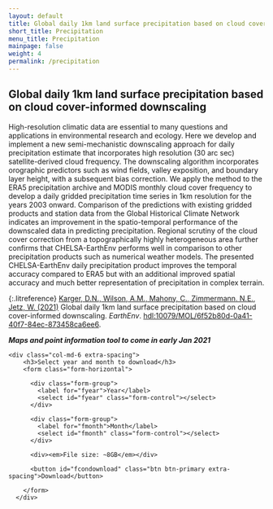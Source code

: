 ```yaml
---
layout: default
title: Global daily 1km land surface precipitation based on cloud cover-informed downscaling
short_title: Precipitation
menu_title: Precipitation
mainpage: false
weight: 4
permalink: /precipitation
---
```


<script type="application/ld+json">
{
  "@context" : "http://schema.org",
  "@type" : "Dataset",
  "name" : "Global daily 1km land surface precipitation based on cloud cover-informed downscaling",
  "description" : "High-resolution climatic data are essential to many questions and applications in environmental research and ecology. Here we develop and implement a new semi-mechanistic downscaling approach for daily precipitation estimate that incorporates high resolution (30 arc sec) satellite-derived cloud frequency. The downscaling algorithm incorporates orographic predictors such as wind fields, valley exposition, and boundary layer height, with a subsequent bias correction. We apply the method to the ERA5 precipitation archive and MODIS monthly cloud cover frequency to develop a daily gridded precipitation time series in 1km resolution for the years 2003 onward. Comparison of the predictions with existing gridded products and station data from the Global Historical Climate Network indicates an improvement in the spatio-temporal performance of the downscaled data in predicting precipitation. Regional scrutiny of the cloud cover correction from a topographically highly heterogeneous area further confirms that CHELSA-EarthEnv performs well in comparison to other precipitation products such as numerical weather models. The presented CHELSA-EarthEnv daily precipitation product improves the temporal accuracy compared to ERA5 but with an additional improved spatial accuracy and much better representation of precipitation in complex terrain.",
  "temporalCoverage" : "2003-01-01/2016-12-31",
  "spatialCoverage" : {
    "@type":"Place",
    "geo":{
      "@type":"GeoShape",
      "box":"180 -84 180 84"
    }
  },
  "version" : "2.1",
  "identifier" : "hdl:10079/MOL/6f52b80d-0a41-40f7-84ec-873458ca6ee6",
  "license" : "https://creativecommons.org/licenses/by/4.0",
  "distribution" : {
    "@type" : "DataDownload",
    "encodingFormat" : "GeoTIFF",
    "contentUrl" : "https://earthenv.org/precipitation"
  },
  "sourceOrganization" : "EarthEnv",
  "datePublished" : "2021-01-01",
  "creator": [
    {
        "@type": "Person",
        "sameAs": "http://orcid.org/0000-0001-7770-6229",
        "givenName": "Dirk",
        "familyName": "Karger",
        "name": "Dirk Karger"
    },
    {
        "@type": "Person",
        "sameAs": "http://orcid.org/0000-0002-1971-7277",
        "givenName": "Walter",
        "familyName": "Jetz",
        "name": "Walter Jetz"
    },
    {
        "@type": "Organization",
        "sameAs": "http://earthenv.org/",
        "name": "EarthEnv"
    }
  ],
  "citation": "Karger, D., Wilson, A., Mahony, C., Zimmermann. N.E., Jetz, W. (in prep) Earth-Env CHELSA . https://hdl.handle.net/10079/MOL/6f52b80d-0a41-40f7-84ec-873458ca6ee6"
}
</script>

## Global daily 1km land surface precipitation based on cloud cover-informed downscaling

High-resolution climatic data are essential to many questions and applications in
environmental research and ecology. Here we develop and implement a new semi-mechanistic
downscaling approach for daily precipitation estimate that incorporates high resolution
(30 arc sec) satellite-derived cloud frequency. The downscaling algorithm incorporates
orographic predictors such as wind fields, valley exposition, and boundary layer height,
with a subsequent bias correction. We apply the method to the ERA5 precipitation archive
and MODIS monthly cloud cover frequency to develop a daily gridded precipitation time series
in 1km resolution for the years 2003 onward. Comparison of the predictions with existing
gridded products and station data from the Global Historical Climate Network indicates an
improvement in the spatio-temporal performance of the downscaled data in predicting
precipitation. Regional scrutiny of the cloud cover correction from a topographically
highly heterogeneous area further confirms that CHELSA-EarthEnv performs well in
comparison to other precipitation products such as numerical weather models. The
presented CHELSA-EarthEnv daily precipitation product improves the temporal accuracy
compared to ERA5 but with an additional improved spatial accuracy and much better
representation of precipitation in complex terrain.

{:.litreference}
[Karger, D.N., Wilson, A.M., Mahony, C., Zimmermann. N.E., Jetz, W. (2021)](https://earthenv.org/) Global daily 1km land surface precipitation based on cloud cover-informed downscaling. _EarthEnv_. [hdl:10079/MOL/6f52b80d-0a41-40f7-84ec-873458ca6ee6](http://hdl.handle.net/10079/MOL/6f52b80d-0a41-40f7-84ec-873458ca6ee6).

<!--
{::options parse_block_html="true" /}
-->

_**Maps and point information tool to come in early Jan 2021**_

  <div class="col-md-12 extra-spacing">
    
    <div class="col-md-6 extra-spacing">
        <h3>Select year and month to download</h3>
        <form class="form-horizontal">

          <div class="form-group">
            <label for="fyear">Year</label>
            <select id="fyear" class="form-control"></select>
          </div>

          <div class="form-group">
            <label for="fmonth">Month</label>
            <select id="fmonth" class="form-control"></select>
          </div>

          <div><em>File size: ~8GB</em></div>

          <button id="fcondownload" class="btn btn-primary extra-spacing">Download</button>

        </form>
      </div>

  </div>

<script type="text/javascript">

  var base_url = 'https://data.earthenv.org/precipitation/CHELSA_preccor_land_';

  var minYear = 2003, maxYear = 2016;
  var months = ['January', 'February', 'March','April', 'May', 'June', 'July','August', 'September', 'October','November', 'December'];

  for (var m = 0; m < months.length; m++) {$('<option>', {value: (m+1), text: months[m]}).appendTo("#fmonth"); }
  for (var y = minYear; y <= maxYear; y++) { $('<option>', {value: y, text: y}).appendTo("#fyear");}

  // continuous downloads
  $('#fcondownload').click(function() {
    var fy = $('#fyear').val();
    var fm = $('#fmonth').val();
    var dlurl = base_url + fm.toString().padStart(2, "0") + '_' + fy + '.zip';
    window.open(dlurl);

    return false;
  });
</script>
